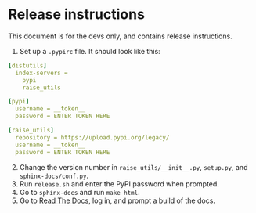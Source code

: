 # Release instructions

This document is for the devs only, and contains release instructions.

1. Set up a `.pypirc` file. It should look like this:
```yaml
[distutils]
  index-servers =
    pypi
    raise_utils

[pypi]
  username = __token__
  password = ENTER TOKEN HERE

[raise_utils]
  repository = https://upload.pypi.org/legacy/
  username = __token__
  password = ENTER TOKEN HERE
```
2. Change the version number in `raise_utils/__init__.py`, `setup.py`, and `sphinx-docs/conf.py`.
3. Run `release.sh` and enter the PyPI password when prompted.
4. Go to `sphinx-docs` and run `make html`.
5. Go to [Read The Docs](https://readthedocs.io), log in, and prompt a build of the docs.